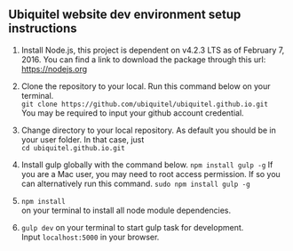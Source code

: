 ## Ubiquitel website dev environment setup instructions
1. Install Node.js, this project is dependent on v4.2.3 LTS as of February 7, 2016.
You can find a link to download the package through this url:  
https://nodejs.org

2. Clone the repository to your local. Run this command below on your terminal.  
`git clone https://github.com/ubiquitel/ubiquitel.github.io.git`   
You may be required to input your github account credential.

3. Change directory to your local repository. As default you should be in your user folder. In that case, just  
`cd ubiquitel.github.io.git`

4. Install gulp globally with the command below.
`npm install gulp -g`
If you are a Mac user, you may need to root access permission. If so you can alternatively run this command.
`sudo npm install gulp -g`

5. `npm install`  
on your terminal to install all node module dependencies.

6. `gulp dev`
on your terminal to start gulp task for development.  
Input `localhost:5000` in your browser.
